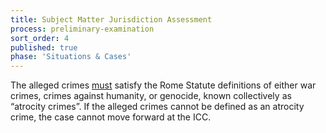 ```yaml
---
title: Subject Matter Jurisdiction Assessment
process: preliminary-examination
sort_order: 4
published: true
phase: 'Situations & Cases'
---
```



The alleged crimes <u>must</u> satisfy the Rome Statute definitions of either war crimes, crimes against humanity, or genocide, known collectively as “atrocity crimes”. If the alleged crimes cannot be defined as an atrocity crime, the case cannot move forward at the ICC. &nbsp;